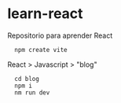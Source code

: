 # learn-react
Repositorio para aprender React

```
  npm create vite
```

React > Javascript > "blog"

```
  cd blog
  npm i
  nm run dev
```
